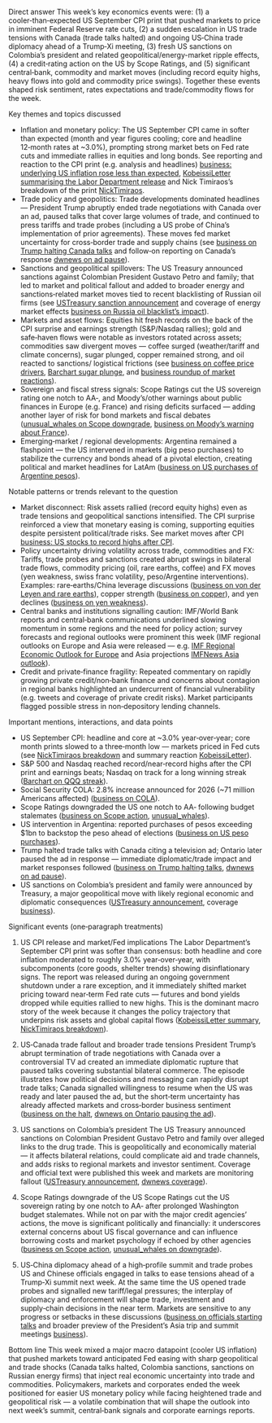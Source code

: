 Direct answer
This week’s key economics events were: (1) a cooler‑than‑expected US September CPI print that pushed markets to price in imminent Federal Reserve rate cuts, (2) a sudden escalation in US trade tensions with Canada (trade talks halted) and ongoing US‑China trade diplomacy ahead of a Trump‑Xi meeting, (3) fresh US sanctions on Colombia’s president and related geopolitical/energy-market ripple effects, (4) a credit‑rating action on the US by Scope Ratings, and (5) significant central‑bank, commodity and market moves (including record equity highs, heavy flows into gold and commodity price swings). Together these events shaped risk sentiment, rates expectations and trade/commodity flows for the week.

Key themes and topics discussed
- Inflation and monetary policy: The US September CPI came in softer than expected (month and year figures cooling; core and headline 12‑month rates at ~3.0%), prompting strong market bets on Fed rate cuts and immediate rallies in equities and long bonds. See reporting and reaction to the CPI print (e.g. analysis and headlines) [business: underlying US inflation rose less than expected](https://x.com/business/status/1981701950111445077), [KobeissiLetter summarising the Labor Department release](https://x.com/KobeissiLetter/status/1981699995003924566) and Nick Timiraos’s breakdown of the print [NickTimiraos](https://x.com/NickTimiraos/status/1981700865418510831).
- Trade policy and geopolitics: Trade developments dominated headlines — President Trump abruptly ended trade negotiations with Canada over an ad, paused talks that cover large volumes of trade, and continued to press tariffs and trade probes (including a US probe of China’s implementation of prior agreements). These moves fed market uncertainty for cross‑border trade and supply chains (see [business on Trump halting Canada talks](https://x.com/business/status/1981559977878671613) and follow‑on reporting on Canada’s response [dwnews on ad pause](https://x.com/dwnews/status/1981808037875642424)).
- Sanctions and geopolitical spillovers: The US Treasury announced sanctions against Colombian President Gustavo Petro and family; that led to market and political fallout and added to broader energy and sanctions‑related market moves tied to recent blacklisting of Russian oil firms (see [USTreasury sanction announcement](https://x.com/USTreasury/status/1981798448241295608) and coverage of energy market effects [business on Russia oil blacklist’s impact](https://x.com/business/status/1981584131453493682)).
- Markets and asset flows: Equities hit fresh records on the back of the CPI surprise and earnings strength (S&P/Nasdaq rallies); gold and safe‑haven flows were notable as investors rotated across assets; commodities saw divergent moves — coffee surged (weather/tariff and climate concerns), sugar plunged, copper remained strong, and oil reacted to sanctions/ logistical frictions (see [business on coffee price drivers](https://x.com/business/status/1982040026599866866), [Barchart sugar plunge](https://x.com/Barchart/status/1981782643319717929), and [business roundup of market reactions](https://x.com/business/status/1981726152474386834)).
- Sovereign and fiscal stress signals: Scope Ratings cut the US sovereign rating one notch to AA‑, and Moody’s/other warnings about public finances in Europe (e.g. France) and rising deficits surfaced — adding another layer of risk for bond markets and fiscal debates ([unusual_whales on Scope downgrade](https://x.com/unusual_whales/status/1981857736796332067), [business on Moody’s warning about France](https://x.com/business/status/1981836654361931999)).
- Emerging‑market / regional developments: Argentina remained a flashpoint — the US intervened in markets (big peso purchases) to stabilize the currency and bonds ahead of a pivotal election, creating political and market headlines for LatAm ([business on US purchases of Argentine pesos](https://x.com/business/status/1981837213701734832)).

Notable patterns or trends relevant to the question
- Market disconnect: Risk assets rallied (record equity highs) even as trade tensions and geopolitical sanctions intensified. The CPI surprise reinforced a view that monetary easing is coming, supporting equities despite persistent political/trade risks. See market moves after CPI [business: US stocks to record highs after CPI](https://x.com/business/status/1981726152474386834).
- Policy uncertainty driving volatility across trade, commodities and FX: Tariffs, trade probes and sanctions created abrupt swings in bilateral trade flows, commodity pricing (oil, rare earths, coffee) and FX moves (yen weakness, swiss franc volatility, peso/Argentine interventions). Examples: rare‑earths/China leverage discussions ([business on von der Leyen and rare earths](https://x.com/business/status/1982028426987893176)), copper strength ([business on copper](https://x.com/TheEconomist/status/1981792846513381495)), and yen declines ([business on yen weakness](https://x.com/business/status/1981625361696759884)).
- Central banks and institutions signalling caution: IMF/World Bank reports and central‑bank communications underlined slowing momentum in some regions and the need for policy action; survey forecasts and regional outlooks were prominent this week (IMF regional outlooks on Europe and Asia were released — e.g. [IMF Regional Economic Outlook for Europe](https://x.com/IMFNews/status/1981956478870356463) and Asia projections [IMFNews Asia outlook](https://x.com/IMFNews/status/1981677241991057473)).
- Credit and private‑finance fragility: Repeated commentary on rapidly growing private credit/non‑bank finance and concerns about contagion in regional banks highlighted an undercurrent of financial vulnerability (e.g. tweets and coverage of private credit risks). Market participants flagged possible stress in non‑depository lending channels.

Important mentions, interactions, and data points
- US September CPI: headline and core at ~3.0% year‑over‑year; core month prints slowed to a three‑month low — markets priced in Fed cuts (see [NickTimiraos breakdown](https://x.com/NickTimiraos/status/1981700865418510831) and summary reaction [KobeissiLetter](https://x.com/KobeissiLetter/status/1981699995003924566)).
- S&P 500 and Nasdaq reached record/near‑record highs after the CPI print and earnings beats; Nasdaq on track for a long winning streak ([Barchart on QQQ streak](https://x.com/Barchart/status/1981893019432374478)).
- Social Security COLA: 2.8% increase announced for 2026 (~71 million Americans affected) ([business on COLA](https://x.com/business/status/1981717482206363893)).
- Scope Ratings downgraded the US one notch to AA‑ following budget stalemates ([business on Scope action](https://x.com/business/status/1981829207178027324), [unusual_whales](https://x.com/unusual_whales/status/1981857736796332067)).
- US intervention in Argentina: reported purchases of pesos exceeding $1bn to backstop the peso ahead of elections ([business on US peso purchases](https://x.com/business/status/1981837213701734832)).
- Trump halted trade talks with Canada citing a television ad; Ontario later paused the ad in response — immediate diplomatic/trade impact and market responses followed ([business on Trump halting talks](https://x.com/business/status/1981559977878671613), [dwnews on ad pause](https://x.com/dwnews/status/1981808037875642424)).
- US sanctions on Colombia’s president and family were announced by Treasury, a major geopolitical move with likely regional economic and diplomatic consequences ([USTreasury announcement](https://x.com/USTreasury/status/1981798448241295608), coverage [business](https://x.com/business/status/1981797456456069350)).

Significant events (one‑paragraph treatments)
1) US CPI release and market/Fed implications
The Labor Department’s September CPI print was softer than consensus: both headline and core inflation moderated to roughly 3.0% year‑over‑year, with subcomponents (core goods, shelter trends) showing disinflationary signs. The report was released during an ongoing government shutdown under a rare exception, and it immediately shifted market pricing toward near‑term Fed rate cuts — futures and bond yields dropped while equities rallied to new highs. This is the dominant macro story of the week because it changes the policy trajectory that underpins risk assets and global capital flows ([KobeissiLetter summary](https://x.com/KobeissiLetter/status/1981699995003924566), [NickTimiraos breakdown](https://x.com/NickTimiraos/status/1981700865418510831)).

2) US‑Canada trade fallout and broader trade tensions
President Trump’s abrupt termination of trade negotiations with Canada over a controversial TV ad created an immediate diplomatic rupture that paused talks covering substantial bilateral commerce. The episode illustrates how political decisions and messaging can rapidly disrupt trade talks; Canada signalled willingness to resume when the US was ready and later paused the ad, but the short‑term uncertainty has already affected markets and cross‑border business sentiment ([business on the halt](https://x.com/business/status/1981559977878671613), [dwnews on Ontario pausing the ad](https://x.com/dwnews/status/1981808037875642424)).

3) US sanctions on Colombia’s president
The US Treasury announced sanctions on Colombian President Gustavo Petro and family over alleged links to the drug trade. This is geopolitically and economically material — it affects bilateral relations, could complicate aid and trade channels, and adds risks to regional markets and investor sentiment. Coverage and official text were published this week and markets are monitoring fallout ([USTreasury announcement](https://x.com/USTreasury/status/1981798448241295608), [dwnews coverage](https://x.com/dwnews/status/1981801291668922614)).

4) Scope Ratings downgrade of the US
Scope Ratings cut the US sovereign rating by one notch to AA‑ after prolonged Washington budget stalemates. While not on par with the major credit agencies’ actions, the move is significant politically and financially: it underscores external concerns about US fiscal governance and can influence borrowing costs and market psychology if echoed by other agencies ([business on Scope action](https://x.com/business/status/1981829207178027324), [unusual_whales on downgrade](https://x.com/unusual_whales/status/1981857736796332067)).

5) US‑China diplomacy ahead of a high‑profile summit and trade probes
US and Chinese officials engaged in talks to ease tensions ahead of a Trump‑Xi summit next week. At the same time the US opened trade probes and signalled new tariff/legal pressures; the interplay of diplomacy and enforcement will shape trade, investment and supply‑chain decisions in the near term. Markets are sensitive to any progress or setbacks in these discussions ([business on officials starting talks](https://x.com/business/status/1981927265861587101) and broader preview of the President’s Asia trip and summit meetings [business](https://x.com/business/status/1981888080152862962)).

Bottom line
This week mixed a major macro datapoint (cooler US inflation) that pushed markets toward anticipated Fed easing with sharp geopolitical and trade shocks (Canada talks halted, Colombia sanctions, sanctions on Russian energy firms) that inject real economic uncertainty into trade and commodities. Policymakers, markets and corporates ended the week positioned for easier US monetary policy while facing heightened trade and geopolitical risk — a volatile combination that will shape the outlook into next week’s summit, central‑bank signals and corporate earnings reports.
